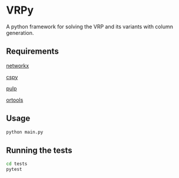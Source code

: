 # VRPy
A python framework for solving the VRP and its variants with column generation.

## Requirements

[networkx](https://pypi.org/project/networkx/)

[cspy](https://pypi.org/project/cspy/)

[pulp](https://pypi.org/project/PuLP/)

[ortools](https://developers.google.com/optimization/install/python)

## Usage

```sh
python main.py
```

## Running the tests

```sh
cd tests
pytest
```